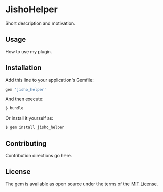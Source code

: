 # JishoHelper
Short description and motivation.

## Usage
How to use my plugin.

## Installation
Add this line to your application's Gemfile:

```ruby
gem 'jisho_helper'
```

And then execute:
```bash
$ bundle
```

Or install it yourself as:
```bash
$ gem install jisho_helper
```

## Contributing
Contribution directions go here.

## License
The gem is available as open source under the terms of the [MIT License](http://opensource.org/licenses/MIT).
